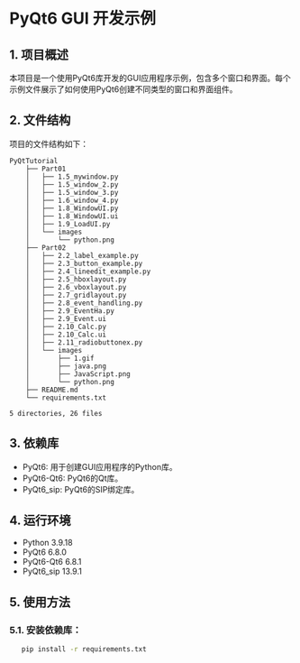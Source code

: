 # PyQt6 GUI 开发示例

## 1. 项目概述

本项目是一个使用PyQt6库开发的GUI应用程序示例，包含多个窗口和界面。每个示例文件展示了如何使用PyQt6创建不同类型的窗口和界面组件。

## 2. 文件结构

项目的文件结构如下：

```text
PyQtTutorial
    ├── Part01
    │   ├── 1.5_mywindow.py
    │   ├── 1.5_window_2.py
    │   ├── 1.5_window_3.py
    │   ├── 1.6_window_4.py
    │   ├── 1.8_WindowUI.py
    │   ├── 1.8_WindowUI.ui
    │   ├── 1.9_LoadUI.py
    │   └── images
    │       └── python.png
    ├── Part02
    │   ├── 2.2_label_example.py
    │   ├── 2.3_button_example.py
    │   ├── 2.4_lineedit_example.py
    │   ├── 2.5_hboxlayout.py
    │   ├── 2.6_vboxlayout.py
    │   ├── 2.7_gridlayout.py
    │   ├── 2.8_event_handling.py
    │   ├── 2.9_EventHa.py
    │   ├── 2.9_Event.ui
    │   ├── 2.10_Calc.py
    │   ├── 2.10_Calc.ui
    │   ├── 2.11_radiobuttonex.py
    │   └── images
    │       ├── 1.gif
    │       ├── java.png
    │       ├── JavaScript.png
    │       └── python.png
    ├── README.md
    └── requirements.txt

5 directories, 26 files
```

## 3. 依赖库

- PyQt6: 用于创建GUI应用程序的Python库。
- PyQt6-Qt6: PyQt6的Qt库。
- PyQt6_sip: PyQt6的SIP绑定库。

## 4. 运行环境

- Python 3.9.18
- PyQt6 6.8.0
- PyQt6-Qt6 6.8.1
- PyQt6_sip 13.9.1

## 5. 使用方法

### 5.1. 安装依赖库：

```bash
   pip install -r requirements.txt
```
